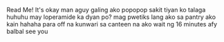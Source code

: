 Read Me!
It's okay man
aguy galing ako popopop sakit tiyan ko talaga huhuhu may loperamide ka dyan po?
mag pwetiks lang ako sa pantry ako kain hahaha para off na kunwari sa canteen na ako wait ng 16 minutes afy balbal see you
